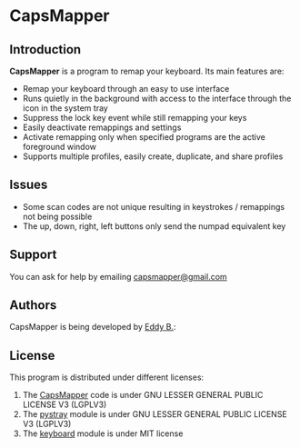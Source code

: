 # CapsMapper

## Introduction

**CapsMapper** is a program to remap your keyboard. Its main features are:

* Remap your keyboard through an easy to use interface
* Runs quietly in the background with access to the interface through the icon in the system tray
* Suppress the lock key event while still remapping your keys
* Easily deactivate remappings and settings
* Activate remapping only when specified programs are the active foreground window
* Supports multiple profiles, easily create, duplicate, and share profiles

## Issues

* Some scan codes are not unique resulting in keystrokes / remappings not being possible
* The up, down, right, left buttons only send the numpad equivalent key

## Support

You can ask for help by emailing capsmapper@gmail.com

## Authors

CapsMapper is being developed by [Eddy B.](https://github.com/Bredicus):

## License

This program is distributed under different licenses:

1. The [CapsMapper](https://github.com/Bredicus/CapsMapper) code is under GNU LESSER GENERAL PUBLIC LICENSE V3 (LGPLV3)
2. The [pystray](https://pypi.org/project/pystray/) module is under GNU LESSER GENERAL PUBLIC LICENSE V3 (LGPLV3)
3. The [keyboard](https://pypi.org/project/keyboard/) module is under MIT license
